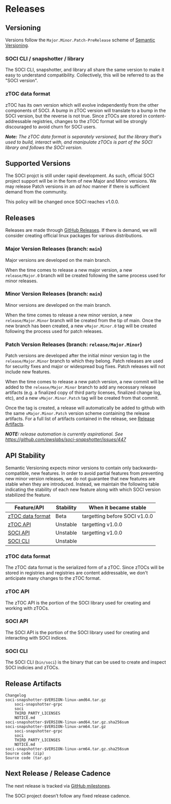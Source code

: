 # Releases

## Versioning

Versions follow the `Major.Minor.Patch-PreRelease` scheme of [Semantic Versioning](https://semver.org).

### SOCI CLI / snapshotter / library

The SOCI CLI, snapshotter, and library all share the same version to make it easy to understand compatibility. Collectively, this will be referred to as the "SOCI version".

### zTOC data format

zTOC has its own version which will evolve independently from the other components of SOCI. A bump in zTOC version will translate to a bump in the SOCI version, but the reverse is not true. Since zTOCs are stored in content-addressable registries, changes to the zTOC format will be strongly discouraged to avoid churn for SOCI users.

*__Note:__ The zTOC data format is separately versioned, but the library that's used to build, interact with, and manipulate zTOCs is part of the SOCI library and follows the SOCI version.*

## Supported Versions

The SOCI projct is still under rapid development. As such, official SOCI project support will be in the form of new Major and Minor versions. We may release Patch versions in an *ad hoc* manner if there is sufficient demand from the community.

This policy will be changed once SOCI reaches v1.0.0.

## Releases

Releases are made through [GitHub Releases](https://github.com/awslabs/soci-snapshotter/releases). If there is demand, we will consider creating official linux packages for various distributions.


### Major Version Releases (branch: `main`)

Major versions are developed on the main branch. 

When the time comes to release a new major version, a new `release/Major.0` branch will be created following the same process used for minor releases. 

### Minor Version Releases (branch: `main`)

Minor versions are developed on the main branch. 

When the time comes to release a new minor version, a new `release/Major.Minor` branch will be created from the tip of main. Once the new branch has been created, a new `vMajor.Minor.0` tag will be created following the process used for patch releases.

### Patch Version Releases (branch: `release/Major.Minor`)

Patch versions are developed after the initial minor version tag in the `release/Major.Minor` branch to which they belong. Patch releases are used for security fixes and major or widespread bug fixes. Patch releases will not include new features. 

When the time comes to release a new patch version, a new commit will be added to the `release/Major.Minor` branch to add any necessary release artifacts (e.g. a finalized copy of third party licenses, finalized change log, etc), and a new `vMajor.Minor.Patch` tag will be created from that commit. 

Once the tag is created, a release will automatically be added to github with the same `vMajor.Minor.Patch` version scheme containing the release artifacts. For a full list of artifacts contained in the release, see [Release Artifacts](#release-artifacts).

*__NOTE:__ release automation is currently aspirational. See https://github.com/awslabs/soci-snapshotter/issues/447*

## API Stability

Semantic Versioning expects minor versions to contain only backwards-compatible, new features. In order to avoid partial features from preventing new minor version releases, we do not guarantee that new features are stable when they are introduced. Instead, we maintain the following table indicating the stability of each new feature along with which SOCI version stabilized the feature.

| Feature/API                           | Stability | When it became stable         |
| ------------------------------------- | --------- | ----------------------------- |
| [zTOC data format](#ztoc-data-format) | Beta      | targetting before SOCI v1.0.0 |
| [zTOC API](#ztoc-api)                 | Unstable  | targetting v1.0.0             |
| [SOCI API](#soci-api)                 | Unstable  | targetting v1.0.0             |
| [SOCI CLI](#soci-cli)                 | Unstable  |                               |

### zTOC data format

The zTOC data format is the serialized form of a zTOC. Since zTOCs will be stored in registries and registries are content addressable, we don't anticipate many changes to the zTOC format. 

### zTOC API

The zTOC API is the portion of the SOCI library used for creating and working with zTOCs. 

### SOCI API

The SOCI API is the portion of the SOCI library used for creating and interacting with SOCI indices. 

### SOCI CLI

The SOCI CLI (`bin/soci`) is the binary that can be used to create and inspect SOCI indicies and zTOCs. 


## Release Artifacts

```
Changelog
soci-snapshotter-$VERSION-linux-amd64.tar.gz
    soci-snapshotter-grpc
    soci
    THIRD_PARTY_LICENSES
    NOTICE.md
soci-snapshotter-$VERSION-linux-amd64.tar.gz.sha256sum
soci-snapshotter-$VERSION-linux-arm64.tar.gz
    soci-snapshotter-grpc
    soci
    THIRD_PARTY_LICENSES
    NOTICE.md
soci-snapshotter-$VERSION-linux-arm64.tar.gz.sha256sum
Source code (zip)
Source code (tar.gz)
```


## Next Release / Release Cadence

The next release is tracked via [GitHub milestones](https://github.com/awslabs/soci-snapshotter/milestones).

The SOCI project doesn’t follow any fixed release cadence. 

